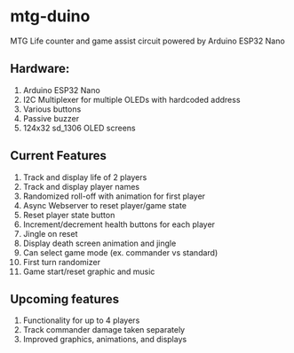 # mtg-duino
MTG Life counter and game assist circuit powered by Arduino ESP32 Nano

## Hardware:
1. Arduino ESP32 Nano
2. I2C Multiplexer for multiple OLEDs with hardcoded address
3. Various buttons
4. Passive buzzer
5. 124x32 sd_1306 OLED screens

## Current Features
1. Track and display life of 2 players
2. Track and display player names
3. Randomized roll-off with animation for first player
4. Async Webserver to reset player/game state
5. Reset player state button
6. Increment/decrement health buttons for each player
7. Jingle on reset
8. Display death screen animation and jingle
9. Can select game mode (ex. commander vs standard)
10. First turn randomizer
11. Game start/reset graphic and music

## Upcoming features
1. Functionality for up to 4 players
2. Track commander damage taken separately
3. Improved graphics, animations, and displays
